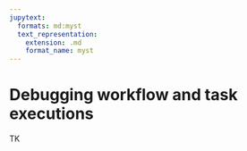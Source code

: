 ```yaml
---
jupytext:
  formats: md:myst
  text_representation:
    extension: .md
    format_name: myst
---
```


# Debugging workflow and task executions

TK

